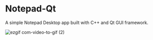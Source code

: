 # Notepad-Qt
A simple Notepad Desktop app built with C++ and Qt GUI framework.


![ezgif com-video-to-gif (2)](https://user-images.githubusercontent.com/44807945/87908661-72477180-ca84-11ea-9be9-574c47071866.gif)
